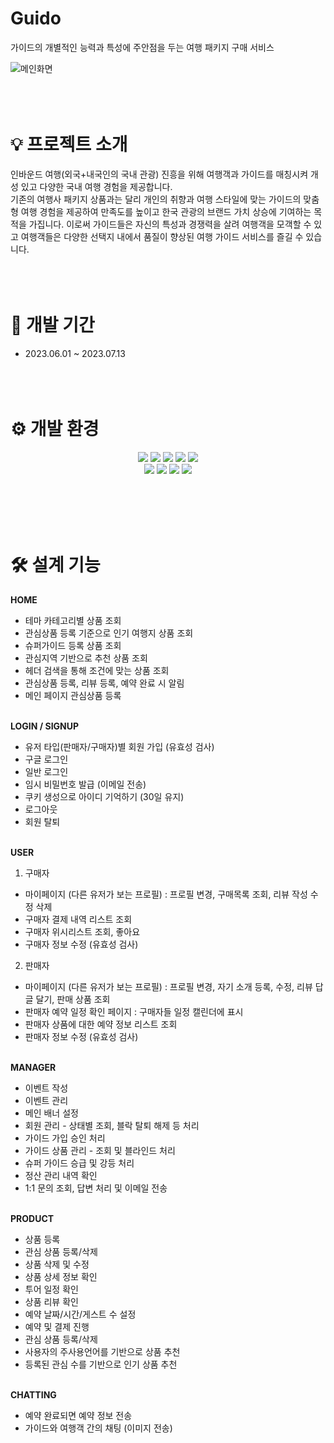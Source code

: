 # Guido
가이드의 개별적인 능력과 특성에 주안점을 두는 여행 패키지 구매 서비스


![메인화면](https://github.com/tiltheend/guido/assets/101131054/5f2ae6ce-34ad-4321-a0fd-7a3cda38a2eb)
<br></br>
<br></br>

# 💡 프로젝트 소개
인바운드 여행(외국+내국인의 국내 관광) 진흥을 위해 여행객과 가이드를 매칭시켜 개성 있고 다양한 국내 여행 경험을 제공합니다.                                                                                
기존의 여행사 패키지 상품과는 달리 개인의 취향과 여행 스타일에 맞는 가이드의 맞춤형 여행 경험을 제공하여 만족도를 높이고 한국 관광의 브랜드 가치 상승에 기여하는 목적을 가집니다.
이로써 가이드들은 자신의 특성과 경쟁력을 살려 여행객을 모객할 수 있고 여행객들은 다양한 선택지 내에서 품질이 향상된 여행 가이드 서비스를 즐길 수 있습니다.
<br></br>
<br></br>

# 📅 개발 기간
- 2023.06.01 ~ 2023.07.13
<br></br>
<br></br>

# ⚙ 개발 환경
<div align="center">
  <img src="https://img.shields.io/badge/Java 17-2C2255?style=for-the-badge&logo=Eclipse IDE&logoColor=white"/>
  <img src="https://img.shields.io/badge/Sring Boot 3.1.0-6DB33F?style=for-the-badge&logo=SpringBoot&logoColor=white"/>
  <img src="https://img.shields.io/badge/Oracle-F80000?style=for-the-badge&logo=Oracle&logoColor=white"/>
  <img src="https://img.shields.io/badge/Gradle-02303A?style=for-the-badge&logo=Gradle&logoColor=white"/>
  <img src="https://img.shields.io/badge/Thymeleaf-005F0F?style=for-the-badge&logo=Thymeleaf&logoColor=white"/>
  <br>

  <img src="https://img.shields.io/badge/MyBatis-DB7093?style=for-the-badge&logo=MyBatis&logoColor=white"/>
  <img src="https://img.shields.io/badge/JavaScript-F7DF1E?style=for-the-badge&logo=JavaScript&logoColor=white"/>
  <img src="https://img.shields.io/badge/HTML5-E34F26?style=for-the-badge&logo=HTML5&logoColor=white"/>
  <img src="https://img.shields.io/badge/CSS3-1572B6?style=for-the-badge&logo=CSS3&logoColor=white"/>
</div>

<br></br>
<br></br>

# 🛠 설계 기능

**HOME**
- 테마 카테고리별 상품 조회
- 관심상품 등록 기준으로 인기 여행지 상품 조회
- 슈퍼가이드 등록 상품 조회
- 관심지역 기반으로 추천 상품 조회
- 헤더 검색을 통해 조건에 맞는 상품 조회
- 관심상품 등록, 리뷰 등록, 예약 완료 시 알림
- 메인 페이지 관심상품 등록
<br></br>

**LOGIN / SIGNUP**
- 유저 타입(판매자/구매자)별 회원 가입 (유효성 검사)
- 구글 로그인
- 일반 로그인
- 임시 비밀번호 발급 (이메일 전송)
- 쿠키 생성으로 아이디 기억하기 (30일 유지)
- 로그아웃
- 회원 탈퇴
<br></br>

**USER**
1) 구매자
- 마이페이지 (다른 유저가 보는 프로필) : 프로필 변경, 구매목록 조회, 리뷰 작성 수정 삭제
- 구매자 결제 내역 리스트 조회
- 구매자 위시리스트 조회, 좋아요
- 구매자 정보 수정 (유효성 검사)

2) 판매자
- 마이페이지 (다른 유저가 보는 프로필) : 프로필 변경, 자기 소개 등록, 수정, 리뷰 답글 달기, 판매 상품 조회
- 판매자 예약 일정 확인 페이지  : 구매자들 일정 캘린더에 표시
- 판매자 상품에 대한 예약 정보 리스트 조회
- 판매자 정보 수정 (유효성 검사)
<br></br>

**MANAGER**
- 이벤트 작성
- 이벤트 관리
- 메인 배너 설정
- 회원 관리 - 상태별 조회, 블락 탈퇴 해제 등 처리
- 가이드 가입 승인 처리
- 가이드 상품 관리 - 조회 및 블라인드 처리
- 슈퍼 가이드 승급 및 강등 처리
- 정산 관리 내역 확인
- 1:1 문의 조회, 답변 처리 및 이메일 전송
<br></br>

**PRODUCT**
- 상품 등록
- 관심 상품 등록/삭제
- 상품 삭제 및 수정
- 상품 상세 정보 확인
- 투어 일정 확인
- 상품 리뷰 확인
- 예약 날짜/시간/게스트 수 설정
- 예약 및 결제 진행
- 관심 상품 등록/삭제
- 사용자의 주사용언어를 기반으로 상품 추천
- 등록된 관심 수를 기반으로 인기 상품 추천
<br></br>

**CHATTING**
- 예약 완료되면 예약 정보 전송
- 가이드와 여행객 간의 채팅 (이미지 전송)
<br></br>
